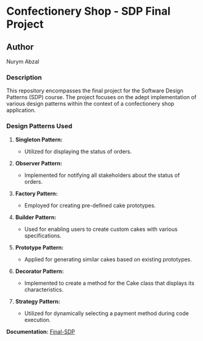 # Confectionery Shop - SDP Final Project

## Author
Nurym Abzal

### Description
This repository encompasses the final project for the Software Design Patterns (SDP) course. The project focuses on the adept implementation of various design patterns within the context of a confectionery shop application.

### Design Patterns Used

1. **Singleton Pattern:**
    - Utilized for displaying the status of orders.

2. **Observer Pattern:**
    - Implemented for notifying all stakeholders about the status of orders.

3. **Factory Pattern:**
    - Employed for creating pre-defined cake prototypes.

4. **Builder Pattern:**
    - Used for enabling users to create custom cakes with various specifications.

5. **Prototype Pattern:**
    - Applied for generating similar cakes based on existing prototypes.

6. **Decorator Pattern:**
    - Implemented to create a method for the Cake class that displays its characteristics.

7. **Strategy Pattern:**
    - Utilized for dynamically selecting a payment method during code execution.

**Documentation:**
[Final-SDP](https://astanait-my.sharepoint.com/:w:/g/personal/220212_astanait_edu_kz/EbR03_NDL0tGkY7T5Id78XYBaHZWxaftFCOQSoUtQuM43A?e=3EHKEz)
